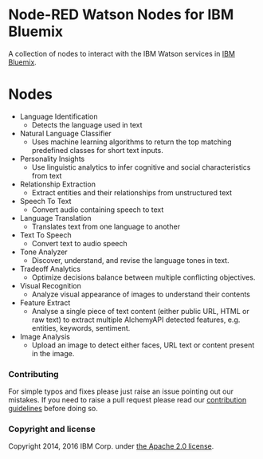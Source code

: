 Node-RED Watson Nodes for IBM Bluemix
=====================================

A collection of nodes to interact with the IBM Watson services in [IBM Bluemix](http://bluemix.net).

# Nodes

- Language Identification
    - Detects the language used in text
- Natural Language Classifier
    - Uses machine learning algorithms to return the top matching predefined classes for short text inputs.
- Personality Insights
    - Use linguistic analytics to infer cognitive and social characteristics from text
- Relationship Extraction
    - Extract entities and their relationships from unstructured text
- Speech To Text
    - Convert audio containing speech to text
- Language Translation
    - Translates text from one language to another
- Text To Speech
    - Convert text to audio speech
- Tone Analyzer
    - Discover, understand, and revise the language tones in text.
- Tradeoff Analytics
    - Optimize decisions balance between multiple conflicting objectives.
- Visual Recognition
    - Analyze visual appearance of images to understand their contents
- Feature Extract
    - Analyse a single piece of text content (either public URL, HTML or raw text)
      to extract multiple AlchemyAPI detected features, e.g. entities, keywords,
      sentiment.
- Image Analysis
    - Upload an image to detect either faces, URL text or
      content present in the image.

### Contributing

For simple typos and fixes please just raise an issue pointing out our mistakes.
If you need to raise a pull request please read our [contribution guidelines](https://github.com/node-red/node-red/blob/master/CONTRIBUTING.md)
before doing so.

### Copyright and license

Copyright 2014, 2016 IBM Corp. under [the Apache 2.0 license](LICENSE).
